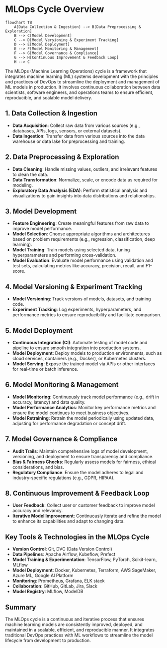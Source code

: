 # MLOps Cycle Overview

```mermaid
flowchart TB
    A[Data Collection & Ingestion] --> B[Data Preprocessing & Exploration]
    B --> C[Model Development]
    C --> D[Model Versioning & Experiment Tracking]
    D --> E[Model Deployment]
    E --> F[Model Monitoring & Management]
    F --> G[Model Governance & Compliance]
    G --> H[Continuous Improvement & Feedback Loop]
    H --> C
```

The MLOps (Machine Learning Operations) cycle is a framework that integrates machine learning (ML) systems development with the principles and practices of DevOps to streamline the deployment and management of ML models in production. It involves continuous collaboration between data scientists, software engineers, and operations teams to ensure efficient, reproducible, and scalable model delivery.

## 1. Data Collection & Ingestion
- **Data Acquisition**: Collect raw data from various sources (e.g., databases, APIs, logs, sensors, or external datasets).
- **Data Ingestion**: Transfer data from various sources into the data warehouse or data lake for preprocessing and training.

## 2. Data Preprocessing & Exploration
- **Data Cleaning**: Handle missing values, outliers, and irrelevant features to clean the data.
- **Data Transformation**: Normalize, scale, or encode data as required for modeling.
- **Exploratory Data Analysis (EDA)**: Perform statistical analysis and visualizations to gain insights into data distributions and relationships.

## 3. Model Development
- **Feature Engineering**: Create meaningful features from raw data to improve model performance.
- **Model Selection**: Choose appropriate algorithms and architectures based on problem requirements (e.g., regression, classification, deep learning).
- **Model Training**: Train models using selected data, tuning hyperparameters and performing cross-validation.
- **Model Evaluation**: Evaluate model performance using validation and test sets, calculating metrics like accuracy, precision, recall, and F1-score.

## 4. Model Versioning & Experiment Tracking
- **Model Versioning**: Track versions of models, datasets, and training code.
- **Experiment Tracking**: Log experiments, hyperparameters, and performance metrics to ensure reproducibility and facilitate comparison.

## 5. Model Deployment
- **Continuous Integration (CI)**: Automate testing of model code and pipeline to ensure smooth integration into production systems.
- **Model Deployment**: Deploy models to production environments, such as cloud services, containers (e.g., Docker), or Kubernetes clusters.
- **Model Serving**: Expose the trained model via APIs or other interfaces for real-time or batch inference.

## 6. Model Monitoring & Management
- **Model Monitoring**: Continuously track model performance (e.g., drift in accuracy, latency) and data quality.
- **Model Performance Analytics**: Monitor key performance metrics and ensure the model continues to meet business objectives.
- **Model Retraining**: Retrain the model periodically using updated data, adjusting for performance degradation or concept drift.

## 7. Model Governance & Compliance
- **Audit Trails**: Maintain comprehensive logs of model development, versioning, and deployment to ensure transparency and compliance.
- **Bias & Fairness Checks**: Regularly assess models for fairness, ethical considerations, and bias.
- **Regulatory Compliance**: Ensure the model adheres to legal and industry-specific regulations (e.g., GDPR, HIPAA).

## 8. Continuous Improvement & Feedback Loop
- **User Feedback**: Collect user or customer feedback to improve model accuracy and relevancy.
- **Iterative Model Improvement**: Continuously iterate and refine the model to enhance its capabilities and adapt to changing data.

## Key Tools & Technologies in the MLOps Cycle
- **Version Control**: Git, DVC (Data Version Control)
- **Data Pipelines**: Apache Airflow, Kubeflow, Prefect
- **Model Training & Experimentation**: TensorFlow, PyTorch, Scikit-learn, MLflow
- **Model Deployment**: Docker, Kubernetes, Terraform, AWS SageMaker, Azure ML, Google AI Platform
- **Monitoring**: Prometheus, Grafana, ELK stack
- **Collaboration**: GitHub, GitLab, Jira, Slack
- **Model Registry**: MLflow, ModelDB

## Summary
The MLOps cycle is a continuous and iterative process that ensures machine learning models are consistently improved, deployed, and maintained in a scalable, efficient, and reproducible manner. It integrates traditional DevOps practices with ML workflows to streamline the model lifecycle from development to production.


